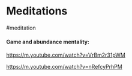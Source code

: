 # Meditations
#meditation


#### Game and abundance mentality:
https://m.youtube.com/watch?v=VrBm2r31pWM

https://m.youtube.com/watch?v=nRefcyPrhPM




